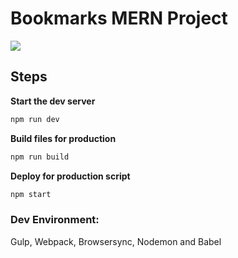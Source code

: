 # Bookmarks MERN Project

![](https://i.imgur.com/F4SRC0D.png)

## Steps

**Start the dev server**
```bash
npm run dev
```

**Build files for production**
```bash
npm run build
```

**Deploy for production script**
```bash
npm start
```

### Dev Environment: 
Gulp, Webpack, Browsersync, Nodemon and Babel